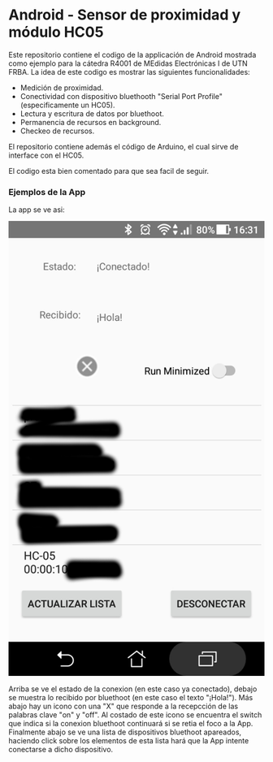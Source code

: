 # Android - Sensor de proximidad y módulo HC05

Este repositorio contiene el codigo de la applicación de Android mostrada como ejemplo para la cátedra R4001 de MEdidas Electrónicas I de UTN FRBA. La idea de este codigo es mostrar las siguientes funcionalidades:

- Medición de proximidad.
- Conectividad con dispositivo bluethooth "Serial Port Profile" (especificamente un HC05).
- Lectura y escritura de datos por bluethoot.
- Permanencia de recursos en background.
- Checkeo de recursos.

El repositorio contiene además el código de Arduino, el cual sirve de interface con el HC05.

El codigo esta bien comentado para que sea facil de seguir.

### Ejemplos de la App

La app se ve asi:

![Ejemplo de pantalla de la App](./assets/screenshot.jpg?raw=true "App")

Arriba se ve el estado de la conexion (en este caso ya conectado), debajo se muestra lo recibido por bluethoot (en este caso el texto "¡Hola!"). Más abajo hay un icono con una "X" que responde a la recepcción de las palabras clave "on" y "off". Al costado de este icono se encuentra el switch que indica si la conexion bluethoot continuará si se retia el foco a la App. Finalmente abajo se ve una lista de dispositivos bluethoot apareados, haciendo click sobre los elementos de esta lista hará que la App intente conectarse a dicho dispositivo.
